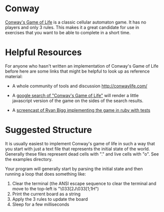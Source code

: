 # Conway
[Conway's Game of Life](http://en.wikipedia.org/wiki/Conway's_Game_of_Life) is a classic cellular automaton game.  It has no players and only 3 rules. This makes it a great candidate for use in exercises that you want to be able to complete in a short time.

# Helpful Resources
For anyone who hasn't written an implementation of Conway's Game of Life before here are some links that might be helpful to look up as reference material:

 * A whole community of tools and discussion http://conwaylife.com/

 * A [google search of "Conway's Game of Life"](https://www.google.com/search?q=conway's+game+of+life&oq=conway's+game+of+life&aqs=chrome..69i57.2597j0j7&sourceid=chrome&espv=210&es_sm=119&ie=UTF-8) will render a little javascript version of the game on the sides of the search results.

 * A [screencast of Ryan Bigg implementing the game in ruby with tests](http://vimeo.com/31403388)

# Suggested Structure
It is usually easiest to implement Conway's game of life in such a way that you start with just a text file that represents the initial state of the world.  Generally these files represent dead cells with "." and live cells with "o". See the examples directory.

Your program will generally start by parsing the initial state and then running a loop that does something like:

 1. Clear the terminal (the ANSI escape sequence to clear the terminal and move to the top-left is "\033[2J\033[1;1H")
 2. Print the current board as a string
 3. Apply the 3 rules to update the board
 4. Sleep for a few milliseconds
